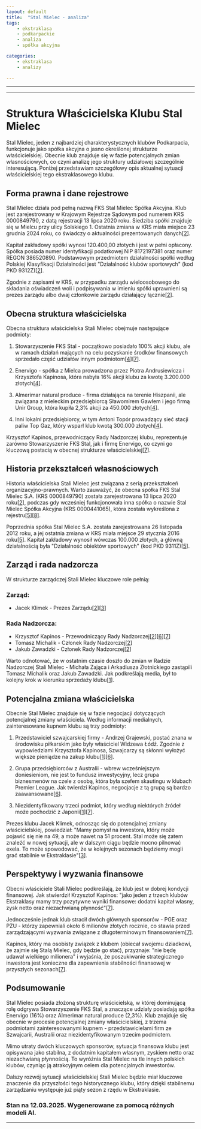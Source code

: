 ```yaml
---
layout: default
title:  "Stal Mielec - analiza"
tags: 
    - ekstraklasa
    - podkarpackie
    - analiza
    - spółka akcyjna

categories:
    - ekstraklasa
    - analizy

---
```


[1]: https://transfery.info/aktualnosci/stal-mielec-zmieni-wlasciciela/222595  
[2]: https://krs-pobierz.pl/fks-stal-mielec-spolka-akcyjna-i7078964  
[3]: https://www.goal.pl/ekstraklasa/stal-mielec-nowy-inwestor-komentarz-klimek/  
[4]: https://hej.mielec.pl/pl/12_biznes/66681_mielecki-biznes-uratowal-fks-stal-kto-za-tym-stoi-nasz-raport-.html  
[5]: https://krs-pobierz.pl/stal-mielec-spolka-akcyjna-i263566  
[6]: https://kanalsportowy.pl/pilka-nozna/stal-mielec-sprzedaz-wlasciciel-sylwetki/  
[7]: https://weszlo.com/stal-mielec-krzysztof-kapinos-sprzedaz-wywiad-wlasciciel/  
[8]: http://rejestrkrs.pl/stal_mielec_spolka_akcyjna,0000441065,0.html  
[9]: https://stalmielec.com/komunikat-rady-nadzorczej-fks-stal-mielec-s-a/  
[10]: https://stalmielec.com/klub-fks-stal-mielec-s-a/  
[11]: https://www.bizraport.pl/krs/0000441065/stal-mielec-spolka-akcyjna  
[12]: https://przegladsportowy.onet.pl/pilka-nozna/ekstraklasa/duze-zmiany-w-stali-mielec-sponsorzy-odchodza-ale-prezes-jest-spokojny/nhdx68t  
[13]: https://rejestr.io/krs/849790/fks-stal-mielec  
[14]: https://www.imsig.pl/pozycja/2020/171/KRS/520746,FKS_STAL_MIELEC_SP%C3%93%C5%81KA_AKCYJNA  
[15]: https://nowiny24.pl/pko-ekstraklasa-prezes-stali-mielec-jacek-klimek-chwali-sie-zyskiem-rozmowy-z-nowym-inwestorem-sa-juz-zaawansowane/ar/c2-19009542  
[16]: https://pl.wikipedia.org/wiki/Stal_Mielec_(pi%C5%82ka_no%C5%BCna)  
[17]: https://www.imsig.pl/pozycja/2025/3/KRS/9293,FKS_STAL_MIELEC_SP%C3%93%C5%81KA_AKCYJNA  
[18]: https://gol24.pl/wielka-klotnia-w-pogoni-prezes-effori-uderza-w-wiceprezesa-zaborowskiego-i-bylego-wlasciciela-mroczka/ar/c2-19085617  
[19]: https://rejestr.io/krs/151051/fks-stal-mielec/powiazania  
[20]: https://aleo.com/pl/firma/stal-mielec-spolka-akcyjna  


---
---

# Struktura Właścicielska Klubu Stal Mielec

Stal Mielec, jeden z najbardziej charakterystycznych klubów Podkarpacia, funkcjonuje jako spółka akcyjna o jasno określonej strukturze właścicielskiej. Obecnie klub znajduje się w fazie potencjalnych zmian własnościowych, co czyni analizę jego struktury udziałowej szczególnie interesującą. Poniżej przedstawiam szczegółowy opis aktualnej sytuacji właścicielskiej tego ekstraklasowego klubu.

## Forma prawna i dane rejestrowe

Stal Mielec działa pod pełną nazwą FKS Stal Mielec Spółka Akcyjna. Klub jest zarejestrowany w Krajowym Rejestrze Sądowym pod numerem KRS 0000849790, z datą rejestracji 13 lipca 2020 roku. Siedziba spółki znajduje się w Mielcu przy ulicy Solskiego 1. Ostatnia zmiana w KRS miała miejsce 23 grudnia 2024 roku, co świadczy o aktualności prezentowanych danych\[[2]\].

Kapitał zakładowy spółki wynosi 120.400,00 złotych i jest w pełni opłacony. Spółka posiada numer identyfikacji podatkowej NIP 8172197381 oraz numer REGON 386520890. Podstawowym przedmiotem działalności spółki według Polskiej Klasyfikacji Działalności jest "Działalność klubów sportowych" (kod PKD 9312Z)\[[2]\].

Zgodnie z zapisami w KRS, w przypadku zarządu wieloosobowego do składania oświadczeń woli i podpisywania w imieniu spółki uprawnieni są prezes zarządu albo dwaj członkowie zarządu działający łącznie\[[2]\].

## Obecna struktura właścicielska

Obecna struktura właścicielska Stali Mielec obejmuje następujące podmioty:

1. Stowarzyszenie FKS Stal - początkowo posiadało 100% akcji klubu, ale w ramach działań mających na celu pozyskanie środków finansowych sprzedało część udziałów innym podmiotom\[[4]\]\[[7]\].

2. Enervigo - spółka z Mielca prowadzona przez Piotra Andrusiewicza i Krzysztofa Kapinosa, która nabyła 16% akcji klubu za kwotę 3.200.000 złotych\[[4]\].

3. Almerimar natural produce - firma działająca na terenie Hiszpanii, ale związana z mieleckim przedsiębiorcą Sławomirem Gawłem i jego firmą Unir Group, która kupiła 2,3% akcji za 450.000 złotych\[[4]\].

4. Inni lokalni przedsiębiorcy, w tym Antoni Topór prowadzący sieć stacji paliw Top Gaz, który wsparł klub kwotą 300.000 złotych\[[4]\].

Krzysztof Kapinos, przewodniczący Rady Nadzorczej klubu, reprezentuje zarówno Stowarzyszenie FKS Stal, jak i firmę Enervigo, co czyni go kluczową postacią w obecnej strukturze właścicielskiej\[[7]\].

## Historia przekształceń własnościowych

Historia właścicielska Stali Mielec jest związana z serią przekształceń organizacyjno-prawnych. Warto zauważyć, że obecna spółka FKS Stal Mielec S.A. (KRS 0000849790) została zarejestrowana 13 lipca 2020 roku\[[2]\], podczas gdy wcześniej funkcjonowała inna spółka o nazwie Stal Mielec Spółka Akcyjna (KRS 0000441065), która została wykreślona z rejestru\[[5]\]\[[8]\].

Poprzednia spółka Stal Mielec S.A. została zarejestrowana 26 listopada 2012 roku, a jej ostatnia zmiana w KRS miała miejsce 29 stycznia 2016 roku\[[5]\]. Kapitał zakładowy wynosił wówczas 100.000 złotych, a główną działalnością była "Działalność obiektów sportowych" (kod PKD 9311Z)\[[5]\].

## Zarząd i rada nadzorcza

W strukturze zarządczej Stali Mielec kluczowe role pełnią:

### Zarząd:
- Jacek Klimek - Prezes Zarządu\[[2]\]\[[3]\]

### Rada Nadzorcza:
- Krzysztof Kapinos - Przewodniczący Rady Nadzorczej\[[2]\]\[[6]\]\[[7]\]
- Tomasz Michalik - Członek Rady Nadzorczej\[[2]\]
- Jakub Zawadzki - Członek Rady Nadzorczej\[[2]\]

Warto odnotować, że w ostatnim czasie doszło do zmian w Radzie Nadzorczej Stali Mielec - Michała Zająca i Arkadiusza Złotnickiego zastąpili Tomasz Michalik oraz Jakub Zawadzki. Jak podkreślają media, był to kolejny krok w kierunku sprzedaży klubu\[[1]\].

## Potencjalna zmiana właścicielska

Obecnie Stal Mielec znajduje się w fazie negocjacji dotyczących potencjalnej zmiany właściciela. Według informacji medialnych, zainteresowane kupnem klubu są trzy podmioty:

1. Przedstawiciel szwajcarskiej firmy - Andrzej Grajewski, postać znana w środowisku piłkarskim jako były właściciel Widzewa Łódź. Zgodnie z wypowiedziami Krzysztofa Kapinosa, Szwajcarzy są skłonni wyłożyć większe pieniądze na zakup klubu\[[1]\]\[[6]\].

2. Grupa przedsiębiorców z Australii - wbrew wcześniejszym doniesieniom, nie jest to fundusz inwestycyjny, lecz grupa biznesmenów na czele z osobą, która była szefem skautingu w klubach Premier League. Jak twierdzi Kapinos, negocjacje z tą grupą są bardzo zaawansowane\[[6]\].

3. Niezidentyfikowany trzeci podmiot, który według niektórych źródeł może pochodzić z Japonii\[[1]\]\[[7]\].

Prezes klubu Jacek Klimek, odnosząc się do potencjalnej zmiany właścicielskiej, powiedział: "Mamy pomysł na inwestora, który może pojawić się nie na 49, a może nawet na 51 procent. Stal może się zatem znaleźć w nowej sytuacji, ale w dalszym ciągu będzie mocno pilnować exela. To może spowodować, że w kolejnych sezonach będziemy mogli grać stabilnie w Ekstraklasie"\[[3]\].

## Perspektywy i wyzwania finansowe

Obecni właściciele Stali Mielec podkreślają, że klub jest w dobrej kondycji finansowej. Jak stwierdził Krzysztof Kapinos: "jako jeden z trzech klubów Ekstraklasy mamy trzy pozytywne wyniki finansowe: dodatni kapitał własny, zysk netto oraz niezachwianą płynność"\[[7]\].

Jednocześnie jednak klub stracił dwóch głównych sponsorów - PGE oraz PZU - którzy zapewniali około 6 milionów złotych rocznie, co stawia przed zarządzającymi wyzwania związane z długoterminowym finansowaniem\[[7]\].

Kapinos, który ma osobisty związek z klubem (obiecał swojemu dziadkowi, że zajmie się Stalą Mielec, gdy będzie go stać), przyznaje: "nie będę udawał wielkiego milionera" i wyjaśnia, że poszukiwanie strategicznego inwestora jest konieczne dla zapewnienia stabilności finansowej w przyszłych sezonach\[[7]\].

## Podsumowanie

Stal Mielec posiada złożoną strukturę właścicielską, w której dominującą rolę odgrywa Stowarzyszenie FKS Stal, a znaczące udziały posiadają spółka Enervigo (16%) oraz Almerimar natural produce (2,3%). Klub znajduje się obecnie w procesie potencjalnej zmiany właścicielskiej, z trzema podmiotami zainteresowanymi kupnem - przedstawicielami firm ze Szwajcarii, Australii oraz niezidentyfikowanym trzecim podmiotem.

Mimo utraty dwóch kluczowych sponsorów, sytuacja finansowa klubu jest opisywana jako stabilna, z dodatnim kapitałem własnym, zyskiem netto oraz niezachwianą płynnością. To wyróżnia Stal Mielec na tle innych polskich klubów, czyniąc ją atrakcyjnym celem dla potencjalnych inwestorów.

Dalszy rozwój sytuacji właścicielskiej Stali Mielec będzie miał kluczowe znaczenie dla przyszłości tego historycznego klubu, który dzięki stabilnemu zarządzaniu występuje już piąty sezon z rzędu w Ekstraklasie.

### Stan na 12.03.2025. Wygenerowane za pomocą różnych modeli AI.
---